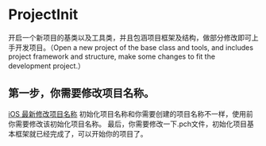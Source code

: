 # ProjectInit
开启一个新项目的基类以及工具类，并且包涵项目框架及结构，做部分修改即可上手开发项目。（Open a new project of the base class and tools, and includes project framework and structure, make some changes to fit the development project.）

## 第一步，你需要修改项目名称。
[iOS 最新修改项目名称](https://www.cnblogs.com/ljmaque/p/rename.html) 初始化项目名称和你需要创建的项目名称不一样，使用前你需要修改该初始化项目名称。
最后，你需要修改一下.pch文件，初始化项目基本框架就已经完成了，可以开始你的项目了。
